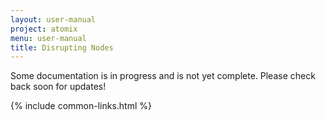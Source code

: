 ```yaml
---
layout: user-manual
project: atomix
menu: user-manual
title: Disrupting Nodes
---
```


Some documentation is in progress and is not yet complete. Please check back soon for updates!

{% include common-links.html %}
